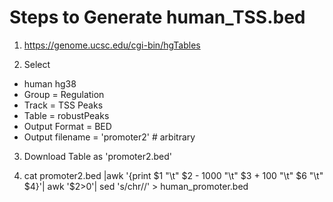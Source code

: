 # Steps to Generate human_TSS.bed

1. https://genome.ucsc.edu/cgi-bin/hgTables

2. Select
  - human hg38
  - Group = Regulation
  - Track = TSS Peaks
  - Table = robustPeaks
  - Output Format = BED
  - Output filename = 'promoter2' # arbitrary

3. Download Table as 'promoter2.bed'

4. cat promoter2.bed |awk '{print $1 "\t"  $2 - 1000 "\t" $3 + 100 "\t" $6 "\t"  $4}'| awk '$2>0'| sed 's/chr//' > human_promoter.bed
